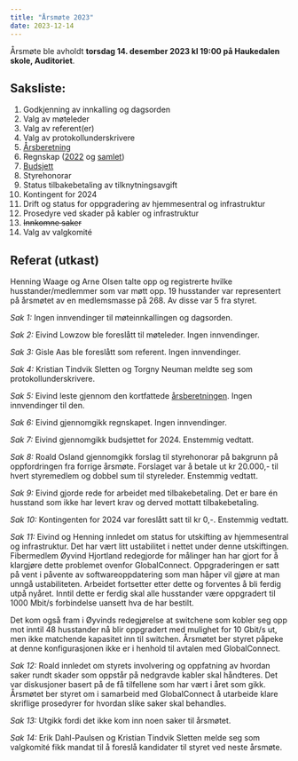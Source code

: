 ```yaml
---
title: "Årsmøte 2023"
date: 2023-12-14
---
```


Årsmøte ble avholdt **torsdag 14. desember 2023 kl 19:00 på Haukedalen skole, Auditoriet**.

## Saksliste:

1. Godkjenning av innkalling og dagsorden
2. Valg av møteleder
3. Valg av referent(er)
4. Valg av protokollunderskrivere
5. [Årsberetning](/arsmote-2023/arsberetning.pdf)
6. Regnskap ([2022](/arsmote-2023/regnskap-2022.pdf) og [samlet](/arsmote-2023/regnskap-samlet.pdf))
7. [Budsjett](/arsmote-2023/budjett-2024.pdf)
8. Styrehonorar
9. Status tilbakebetaling av tilknytningsavgift
10. Kontingent for 2024
11. Drift og status for oppgradering av hjemmesentral og infrastruktur
12. Prosedyre ved skader på kabler og infrastruktur
13. ~~Innkomne saker~~
14. Valg av valgkomité

## Referat (utkast)

Henning Waage og Arne Olsen talte opp og registrerte hvilke husstander/medlemmer
som var møtt opp.  19 husstander var representert på årsmøtet av en medlemsmasse
på 268.  Av disse var 5 fra styret.

*Sak 1:* Ingen innvendinger til møteinnkallingen og dagsorden.

*Sak 2:* Eivind Lowzow ble foreslått til møteleder. Ingen innvendinger.

*Sak 3:* Gisle Aas ble foreslått som referent. Ingen innvendinger.

*Sak 4:* Kristian Tindvik Sletten og Torgny Neuman meldte seg som protokollunderskrivere.

*Sak 5:* Eivind leste gjennom den kortfattede [årsberetningen](/arsmote-2023/arsberetning.pdf).  Ingen innvendinger til den.

*Sak 6:* Eivind gjennomgikk regnskapet. Ingen innvendinger.

*Sak 7:* Eivind gjennomgikk budsjettet for 2024. Enstemmig vedtatt.

*Sak 8:* Roald Osland gjennomgikk forslag til styrehonorar på bakgrunn på oppfordringen
fra forrige årsmøte.  Forslaget var å betale ut kr 20.000,- til hvert
styremedlem og dobbel sum til styreleder. Enstemmig vedtatt.

*Sak 9:* Eivind gjorde rede for arbeidet med tilbakebetaling.  Det er bare én husstand som ikke har levert krav og derved mottatt tilbakebetaling.

*Sak 10:* Kontingenten for 2024 var foreslått satt til kr 0,-.  Enstemmig vedtatt.

*Sak 11:* Eivind og Henning innledet om status for utskifting av hjemmesentral
og infrastruktur.  Det har vært litt ustabilitet i nettet under denne
utskiftingen.  Fibermedlem Øyvind Hjortland redegjorde for målinger han har
gjort for å klargjøre dette problemet ovenfor GlobalConnect.  Oppgraderingen er
satt på vent i påvente av softwareoppdatering som man håper vil gjøre at man
unngå ustabiliteten.  Arbeidet fortsetter etter dette og forventes å bli ferdig
utpå nyåret.  Inntil dette er ferdig skal alle husstander være oppgradert til
1000 Mbit/s forbindelse uansett hva de har bestilt.

Det kom også fram i Øyvinds redegjørelse at switchene som kobler seg opp mot
inntil 48 husstander nå blir oppgradert med mulighet for 10 Gbit/s ut, men ikke
matchende kapasitet inn til switchen. Årsmøtet ber styret påpeke at denne
konfigurasjonen ikke er i henhold til avtalen med GlobalConnect.

*Sak 12:* Roald innledet om styrets involvering og oppfatning av hvordan saker
rundt skader som oppstår på nedgravde kabler skal håndteres.  Det var
diskusjoner basert på de få tilfellene som har vært i året som gikk.  Årsmøtet
ber styret om i samarbeid med GlobalConnect å utarbeide klare skriflige
prosedyrer for hvordan slike saker skal behandles.

*Sak 13:* Utgikk fordi det ikke kom inn noen saker til årsmøtet.

*Sak 14:* Erik Dahl-Paulsen og Kristian Tindvik Sletten melde seg som valgkomité fikk mandat til å foreslå kandidater til styret ved neste årsmøte.